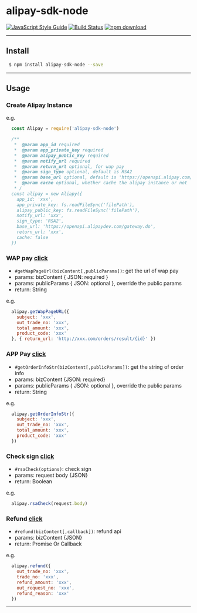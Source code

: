 # alipay-sdk-node

[![JavaScript Style Guide][style-image]][style-url]
[![Build Status][travis-image]][travis-url]
[![npm download][download-image]][download-url]

[style-image]: https://img.shields.io/badge/code_style-standard-brightgreen.svg
[style-url]: https://standardjs.com
[travis-image]: https://travis-ci.org/yolopunk/alipay-sdk-node.svg?branch=master
[travis-url]: https://travis-ci.org/yolopunk/alipay-sdk-node
[download-image]: https://img.shields.io/npm/dm/alipay-sdk-node.svg?style=flat-square
[download-url]: https://npmjs.org/package/alipay-sdk-node

---
## Install

```bash
 $ npm install alipay-sdk-node --save
```
---

## Usage

### Create Alipay Instance

e.g.
```js
  const Alipay = require('alipay-sdk-node')

  /**
   *  @param app_id required
   *  @param app_private_key required
   *  @param alipay_public_key required
   *  @param notify_url required
   *  @param return_url optional, for wap pay
   *  @param sign_type optional, default is RSA2
   *  @param base_url optional, default is 'https://openapi.alipay.com/gateway.do'
   *  @param cache optional, whether cache the alipay instance or not
   * /
  const alipay = new Aliapy({
    app_id: 'xxx',
    app_private_key: fs.readFileSync('filePath'),
    alipay_public_key: fs.readFileSync('filePath'),
    notify_url: 'xxx',
    sign_type: 'RSA2',
    base_url: 'https://openapi.alipaydev.com/gateway.do',
    return_url: 'xxx',
    cache: false
  })
```

### WAP pay [click](https://docs.open.alipay.com/203/107090/)
* `#getWapPageUrl(bizContent[,publicParams])`: get the url of wap pay
* params: bizContent { JSON: required }
* params: publicParams { JSON: optional }, override the public params
* return: String

e.g.
```js
  alipay.getWapPageURL({
    subject: 'xxx',
    out_trade_no: 'xxx',
    total_amount: 'xxx',
    product_code: 'xxx'
  }, { return_url: 'http://xxx.com/orders/result/{id}' })
```

### APP Pay [click](https://docs.open.alipay.com/204/105465/)
* `#getOrderInfoStr(bizContent[,publicParams])`: get the string of order info
* params: bizContent {JSON: required}
* params: publicParams { JSON: optional }, override the public params
* return: String

e.g.
```js
  alipay.getOrderInfoStr({
    subject: 'xxx',
    out_trade_no: 'xxx',
    total_amount: 'xxx',
    product_code: 'xxx'
  })
```

### Check sign [click](https://docs.open.alipay.com/204/105301/)
* `#rsaCheck(options)`: check sign
* params: request body {JSON}
* return: Boolean

e.g.
```js
  alipay.rsaCheck(request.body)
```

### Refund  [click](https://docs.open.alipay.com/api_1/alipay.trade.refund)
* `#refund(bizContent[,callback])`: refund api
* params: bizContent {JSON}
* return: Promise Or Callback

e.g.
```js
  alipay.refund({
    out_trade_no: 'xxx',
    trade_no: 'xxx',
    refund_amount: 'xxx',
    out_request_no: 'xxx',
    refund_reason: 'xxx'
  })
```
---
